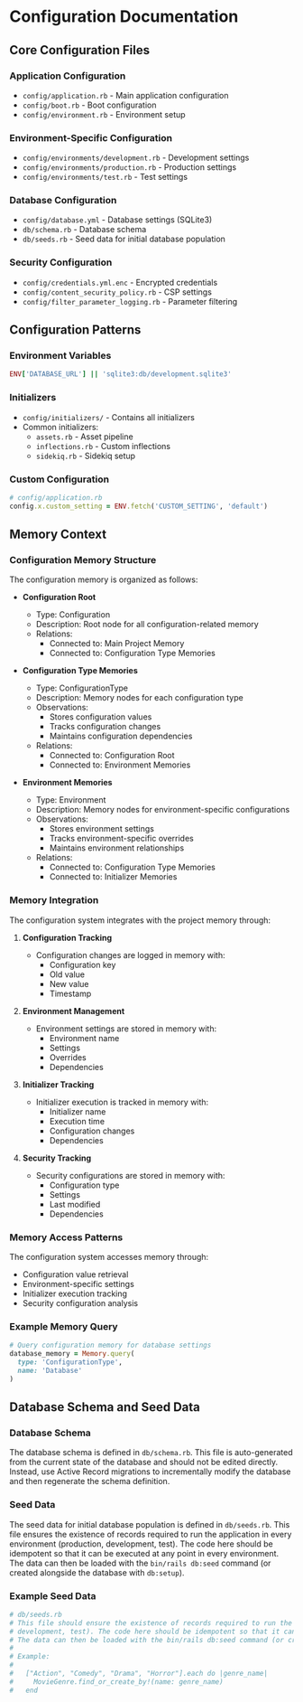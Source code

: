 # Configuration Documentation

## Core Configuration Files

### Application Configuration
- `config/application.rb` - Main application configuration
- `config/boot.rb` - Boot configuration
- `config/environment.rb` - Environment setup

### Environment-Specific Configuration
- `config/environments/development.rb` - Development settings
- `config/environments/production.rb` - Production settings
- `config/environments/test.rb` - Test settings

### Database Configuration
- `config/database.yml` - Database settings (SQLite3)
- `db/schema.rb` - Database schema
- `db/seeds.rb` - Seed data for initial database population

### Security Configuration
- `config/credentials.yml.enc` - Encrypted credentials
- `config/content_security_policy.rb` - CSP settings
- `config/filter_parameter_logging.rb` - Parameter filtering

## Configuration Patterns

### Environment Variables
```ruby
ENV['DATABASE_URL'] || 'sqlite3:db/development.sqlite3'
```

### Initializers
- `config/initializers/` - Contains all initializers
- Common initializers:
  - `assets.rb` - Asset pipeline
  - `inflections.rb` - Custom inflections
  - `sidekiq.rb` - Sidekiq setup

### Custom Configuration
```ruby
# config/application.rb
config.x.custom_setting = ENV.fetch('CUSTOM_SETTING', 'default')
```

## Memory Context

### Configuration Memory Structure
The configuration memory is organized as follows:

- **Configuration Root**
  - Type: Configuration
  - Description: Root node for all configuration-related memory
  - Relations:
    - Connected to: Main Project Memory
    - Connected to: Configuration Type Memories

- **Configuration Type Memories**
  - Type: ConfigurationType
  - Description: Memory nodes for each configuration type
  - Observations:
    - Stores configuration values
    - Tracks configuration changes
    - Maintains configuration dependencies
  - Relations:
    - Connected to: Configuration Root
    - Connected to: Environment Memories

- **Environment Memories**
  - Type: Environment
  - Description: Memory nodes for environment-specific configurations
  - Observations:
    - Stores environment settings
    - Tracks environment-specific overrides
    - Maintains environment relationships
  - Relations:
    - Connected to: Configuration Type Memories
    - Connected to: Initializer Memories

### Memory Integration
The configuration system integrates with the project memory through:

1. **Configuration Tracking**
   - Configuration changes are logged in memory with:
     - Configuration key
     - Old value
     - New value
     - Timestamp

2. **Environment Management**
   - Environment settings are stored in memory with:
     - Environment name
     - Settings
     - Overrides
     - Dependencies

3. **Initializer Tracking**
   - Initializer execution is tracked in memory with:
     - Initializer name
     - Execution time
     - Configuration changes
     - Dependencies

4. **Security Tracking**
   - Security configurations are stored in memory with:
     - Configuration type
     - Settings
     - Last modified
     - Dependencies

### Memory Access Patterns
The configuration system accesses memory through:
- Configuration value retrieval
- Environment-specific settings
- Initializer execution tracking
- Security configuration analysis

### Example Memory Query
```ruby
# Query configuration memory for database settings
database_memory = Memory.query(
  type: 'ConfigurationType',
  name: 'Database'
)
```

## Database Schema and Seed Data

### Database Schema
The database schema is defined in `db/schema.rb`. This file is auto-generated from the current state of the database and should not be edited directly. Instead, use Active Record migrations to incrementally modify the database and then regenerate the schema definition.

### Seed Data
The seed data for initial database population is defined in `db/seeds.rb`. This file ensures the existence of records required to run the application in every environment (production, development, test). The code here should be idempotent so that it can be executed at any point in every environment. The data can then be loaded with the `bin/rails db:seed` command (or created alongside the database with `db:setup`).

### Example Seed Data
```ruby
# db/seeds.rb
# This file should ensure the existence of records required to run the application in every environment (production,
# development, test). The code here should be idempotent so that it can be executed at any point in every environment.
# The data can then be loaded with the bin/rails db:seed command (or created alongside the database with db:setup).
#
# Example:
#
#   ["Action", "Comedy", "Drama", "Horror"].each do |genre_name|
#     MovieGenre.find_or_create_by!(name: genre_name)
#   end